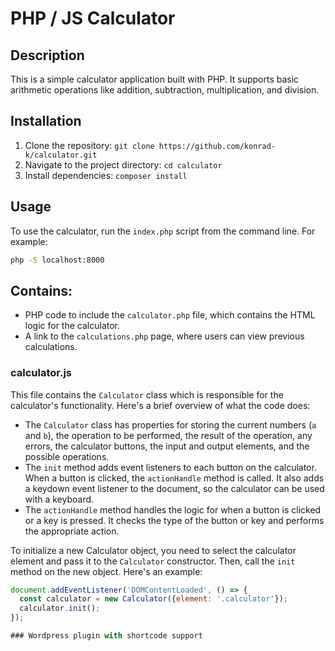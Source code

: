 # PHP / JS Calculator

## Description
This is a simple calculator application built with PHP. It supports basic arithmetic operations like addition, subtraction, multiplication, and division.



## Installation
1. Clone the repository: `git clone https://github.com/konrad-k/calculator.git`
2. Navigate to the project directory: `cd calculator`
3. Install dependencies: `composer install`

## Usage
To use the calculator, run the `index.php` script from the command line. For example:

```bash
php -S localhost:8000
```

## Contains:
- PHP code to include the `calculator.php` file, which contains the HTML logic for the calculator.
- A link to the `calculations.php` page, where users can view previous calculations.


### calculator.js
This file contains the `Calculator` class which is responsible for the calculator's functionality. Here's a brief overview of what the code does:

- The `Calculator` class has properties for storing the current numbers (`a` and `b`), the operation to be performed, the result of the operation, any errors, the calculator buttons, the input and output elements, and the possible operations.
- The `init` method adds event listeners to each button on the calculator. When a button is clicked, the `actionHandle` method is called. It also adds a keydown event listener to the document, so the calculator can be used with a keyboard.
- The `actionHandle` method handles the logic for when a button is clicked or a key is pressed. It checks the type of the button or key and performs the appropriate action.

To initialize a new Calculator object, you need to select the calculator element and pass it to the `Calculator` constructor. Then, call the `init` method on the new object. Here's an example:

```javascript
document.addEventListener('DOMContentLoaded', () => {
  const calculator = new Calculator({element: '.calculator'});
  calculator.init();
});

### Wordpress plugin with shortcode support
